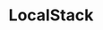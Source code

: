 ---
git: https://github.com/localstack/localstack
logohandle: localstackcloud
sort: localstack
title: LocalStack
website: https://localstack.cloud/
---